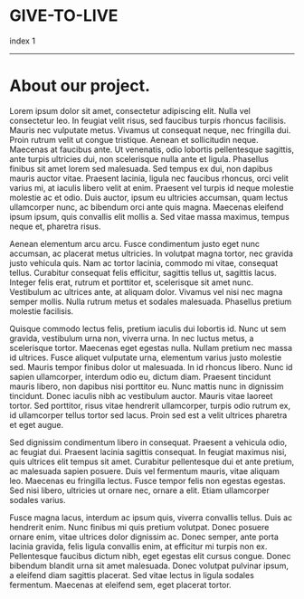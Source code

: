 # GIVE-TO-LIVE
index 1
<hr/>
<h1>About our project.</h1>



Lorem ipsum dolor sit amet, consectetur adipiscing elit. Nulla vel consectetur leo. In feugiat velit risus, sed faucibus turpis rhoncus facilisis. Mauris nec vulputate metus. Vivamus ut consequat neque, nec fringilla dui. Proin rutrum velit ut congue tristique. Aenean et sollicitudin neque. Maecenas at faucibus ante. Ut venenatis, odio lobortis pellentesque sagittis, ante turpis ultricies dui, non scelerisque nulla ante et ligula. Phasellus finibus sit amet lorem sed malesuada. Sed tempus ex dui, non dapibus mauris auctor vitae. Praesent lacinia, ligula nec faucibus rhoncus, orci velit varius mi, at iaculis libero velit at enim. Praesent vel turpis id neque molestie molestie ac et odio. Duis auctor, ipsum eu ultricies accumsan, quam lectus ullamcorper nunc, ac bibendum orci ante quis magna. Maecenas eleifend ipsum ipsum, quis convallis elit mollis a. Sed vitae massa maximus, tempus neque et, pharetra risus.

Aenean elementum arcu arcu. Fusce condimentum justo eget nunc accumsan, ac placerat metus ultricies. In volutpat magna tortor, nec gravida justo vehicula quis. Nam ac tortor lacinia, commodo mi vitae, consequat tellus. Curabitur consequat felis efficitur, sagittis tellus ut, sagittis lacus. Integer felis erat, rutrum et porttitor et, scelerisque sit amet nunc. Vestibulum ac ultrices ante, at aliquam dolor. Vivamus vel nisi nec magna semper mollis. Nulla rutrum metus et sodales malesuada. Phasellus pretium molestie facilisis.

Quisque commodo lectus felis, pretium iaculis dui lobortis id. Nunc ut sem gravida, vestibulum urna non, viverra urna. In nec luctus metus, a scelerisque tortor. Maecenas eget egestas nulla. Nullam pretium nec massa id ultrices. Fusce aliquet vulputate urna, elementum varius justo molestie sed. Mauris tempor finibus dolor ut malesuada. In id rhoncus libero. Nunc id sapien ullamcorper, interdum odio eu, dictum diam. Praesent tincidunt mauris libero, non dapibus nisi porttitor eu. Nunc mattis nunc in dignissim tincidunt. Donec iaculis nibh ac vestibulum auctor. Mauris vitae laoreet tortor. Sed porttitor, risus vitae hendrerit ullamcorper, turpis odio rutrum ex, id ullamcorper tellus tortor sed lacus. Proin sed est a velit ultrices pharetra et eget augue.

Sed dignissim condimentum libero in consequat. Praesent a vehicula odio, ac feugiat dui. Praesent lacinia sagittis consequat. In feugiat maximus nisi, quis ultrices elit tempus sit amet. Curabitur pellentesque dui et ante pretium, ac malesuada sapien posuere. Duis vel fermentum mauris, vitae aliquam leo. Maecenas eu fringilla lectus. Fusce tempor felis non egestas egestas. Sed nisi libero, ultricies ut ornare nec, ornare a elit. Etiam ullamcorper sodales varius.

Fusce magna lacus, interdum ac ipsum quis, viverra convallis tellus. Duis ac hendrerit enim. Nunc finibus mi quis pretium volutpat. Donec posuere ornare enim, vitae ultrices dolor dignissim ac. Donec semper, ante porta lacinia gravida, felis ligula convallis enim, at efficitur mi turpis non ex. Pellentesque faucibus dictum nibh, eget egestas elit cursus congue. Donec bibendum blandit urna sit amet malesuada. Donec volutpat pulvinar ipsum, a eleifend diam sagittis placerat. Sed vitae lectus in ligula sodales fermentum. Maecenas at eleifend sem, eget placerat tortor. 
